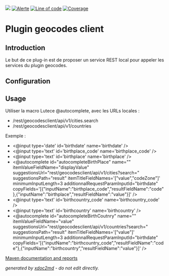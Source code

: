 ![](https://dev.lutece.paris.fr/jenkins/buildStatus/icon?job=tech-plugin-geocodesclient-deploy)
[![Alerte](https://dev.lutece.paris.fr/sonar/api/project_badges/measure?project=fr.paris.lutece.plugins%3Aplugin-geocodesclient&metric=alert_status)](https://dev.lutece.paris.fr/sonar/dashboard?id=fr.paris.lutece.plugins%3Aplugin-geocodesclient)
[![Line of code](https://dev.lutece.paris.fr/sonar/api/project_badges/measure?project=fr.paris.lutece.plugins%3Aplugin-geocodesclient&metric=ncloc)](https://dev.lutece.paris.fr/sonar/dashboard?id=fr.paris.lutece.plugins%3Aplugin-geocodesclient)
[![Coverage](https://dev.lutece.paris.fr/sonar/api/project_badges/measure?project=fr.paris.lutece.plugins%3Aplugin-geocodesclient&metric=coverage)](https://dev.lutece.paris.fr/sonar/dashboard?id=fr.paris.lutece.plugins%3Aplugin-geocodesclient)

# Plugin geocodes client

## Introduction

Le but de ce plug-in est de proposer un service REST local pour appeler les services du plugin geocodes.

## Configuration



## Usage

Utiliser la macro Lutece @autocomplete, avec les URLs locales :

 
* /rest/geocodesclient/api/v1/cities.search
* /rest/geocodesclient/api/v1/countries

Exemple :

 
* <@input type='date' id='birthdate' name='birthdate' />
* <@input type='text' id='birthplace_code' name='birthplace_code' />
* <@input type='text' id='birthplace' name='birthplace' />
* <@autocomplete id="autocompleteBirthPlace" name="" itemValueFieldName="displayValue" suggestionsUrl="rest/geocodesclient/api/v1/cities?search=" suggestionsPath="result" itemTitleFieldNames='["value","codeZone"]' minimumInputLength=3 additionnalRequestParamInputId="birthdate" copyFields='[{"inputName":"birthplace_code","resultFieldName":"code"},{"inputName":"birthplace","resultFieldName":"value"}]' />
* <@input type='text' id='birthcountry_code' name='birthcountry_code' />
* <@input type='text' id='birthcountry' name='birthcountry' />
* <@autocomplete id="autocompleteBirthCoutnry" name="" itemValueFieldName="value" suggestionsUrl="rest/geocodesclient/api/v1/countries?search=" suggestionsPath="result" itemTitleFieldNames='["value"]' minimumInputLength=3 additionnalRequestParamInputId="birthdate" copyFields='[{"inputName":"birthcountry_code","resultFieldName":"code"},{"inputName":"birthcountry","resultFieldName":"value"}]' />


[Maven documentation and reports](https://dev.lutece.paris.fr/plugins/plugin-geocodesclient/)



 *generated by [xdoc2md](https://github.com/lutece-platform/tools-maven-xdoc2md-plugin) - do not edit directly.*